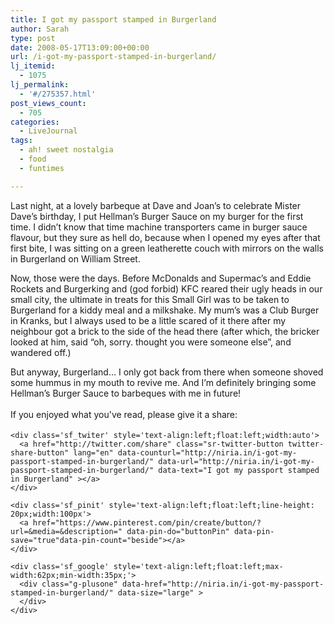 ```yaml
---
title: I got my passport stamped in Burgerland
author: Sarah
type: post
date: 2008-05-17T13:09:00+00:00
url: /i-got-my-passport-stamped-in-burgerland/
lj_itemid:
  - 1075
lj_permalink:
  - '#/275357.html'
post_views_count:
  - 705
categories:
  - LiveJournal
tags:
  - ah! sweet nostalgia
  - food
  - funtimes

---
```

<div id="fb-root">
</div>

Last night, at a lovely barbeque at Dave and Joan&#8217;s to celebrate Mister Dave&#8217;s birthday, I put Hellman&#8217;s Burger Sauce on my burger for the first time. I didn&#8217;t know that time machine transporters came in burger sauce flavour, but they sure as hell do, because when I opened my eyes after that first bite, I was sitting on a green leatherette couch with mirrors on the walls in Burgerland on William Street.
  
Now, those were the days. Before McDonalds and Supermac&#8217;s and Eddie Rockets and Burgerking and (god forbid) KFC reared their ugly heads in our small city, the ultimate in treats for this Small Girl was to be taken to Burgerland for a kiddy meal and a milkshake. My mum&#8217;s was a Club Burger in Kranks, but I always used to be a little scared of it there after my neighbour got a brick to the side of the head there (after which, the bricker looked at him, said &#8220;oh, sorry. thought you were someone else&#8221;, and wandered off.)
  
But anyway, Burgerland&#8230; I only got back from there when someone shoved some hummus in my mouth to revive me. And I&#8217;m definitely bringing some Hellman&#8217;s Burger Sauce to barbeques with me in future!

<div class='sfsi_Sicons' style='width: 100%; display: inline-block; vertical-align: middle; text-align:left'>
  <div style='margin:0px 8px 0px 0px; line-height: 24px'>
    <span>If you enjoyed what you've read, please give it a share:</span>
  </div>
  
  <div class='sfsi_socialwpr'>
    <div class='sf_fb' style='text-align:left;width:125px'>
      <div class="fb-like" href="http://niria.in/i-got-my-passport-stamped-in-burgerland/" width="180" send="false" showfaces="false"  action="like" data-share="true"data-layout="button_count" >
      </div>
    </div>
    
    <div class='sf_twiter' style='text-align:left;float:left;width:auto'>
      <a href="http://twitter.com/share" class="sr-twitter-button twitter-share-button" lang="en" data-counturl="http://niria.in/i-got-my-passport-stamped-in-burgerland/" data-url="http://niria.in/i-got-my-passport-stamped-in-burgerland/" data-text="I got my passport stamped in Burgerland" ></a>
    </div>
    
    <div class='sf_pinit' style='text-align:left;float:left;line-height: 20px;width:100px'>
      <a href="https://www.pinterest.com/pin/create/button/?url=&media=&description=" data-pin-do="buttonPin" data-pin-save="true"data-pin-count="beside"></a>
    </div>
    
    <div class='sf_google' style='text-align:left;float:left;max-width:62px;min-width:35px;'>
      <div class="g-plusone" data-href="http://niria.in/i-got-my-passport-stamped-in-burgerland/" data-size="large" >
      </div>
    </div>
  </div>
</div>